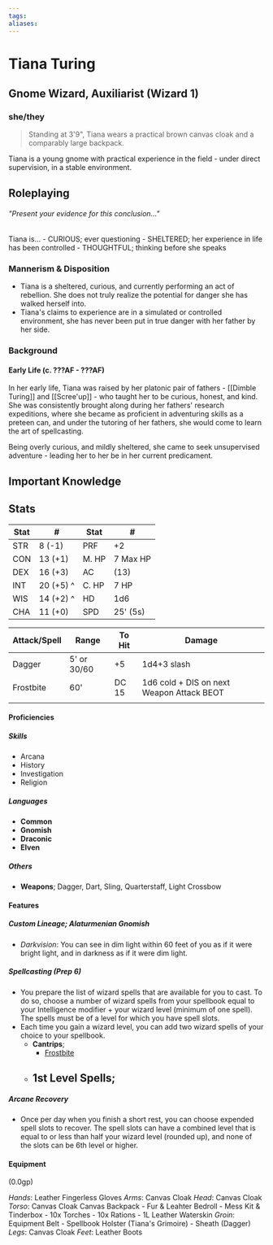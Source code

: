 ```yaml
---
tags:
aliases:
---
```

# Tiana Turing
## Gnome Wizard, Auxiliarist (Wizard 1)
### she/they

> Standing at 3'9", Tiana wears a practical brown canvas cloak and a comparably large backpack.

Tiana is a young gnome with practical experience in the field - under direct supervision, in a stable environment. 

## Roleplaying
###### "Present your evidence for this conclusion..."
Tiana is...
	- CURIOUS; ever questioning
	- SHELTERED; her experience in life has been controlled 
	- THOUGHTFUL; thinking before she speaks

### Mannerism & Disposition

- Tiana is a sheltered, curious, and currently performing an act of rebellion. She does not truly realize the potential for danger she has walked herself into.
- Tiana's claims to experience are in a simulated or controlled environment, she has never been put in true danger with her father by her side.

### Background
#### Early Life (c. ???AF - ???AF)
In her early life, Tiana was raised by her platonic pair of fathers - [[Dimble Turing]] and [[Scree'up]] - who taught her to be curious, honest, and kind. She was consistently brought along during her fathers' research expeditions, where she became as proficient in adventuring skills as a preteen can, and under the tutoring of her fathers, she would come to learn the art of spellcasting.

Being overly curious, and mildly sheltered, she came to seek unsupervised adventure - leading her to her be in her current predicament.

## Important Knowledge

## Stats

| Stat | #         | Stat  | #        |
| ---- | --------- | ----- | -------- |
| STR  | 8  (-1)   | PRF   | +2       |
| CON  | 13 (+1)   | M. HP | 7 Max HP |
| DEX  | 16 (+3)   | AC    | (13)     |
| INT  | 20 (+5) ^ | C. HP | 7 HP     |
| WIS  | 14 (+2) ^ | HD    | 1d6      |
| CHA  | 11 (+0)   | SPD   | 25' (5s) |

| Attack/Spell | Range       | To Hit | Damage                                    |
| ------------ | ----------- | ------ | ----------------------------------------- |
| Dagger       | 5' or 30/60 | +5     | 1d4+3 slash                               |
| Frostbite    | 60'         | DC 15  | 1d6 cold + DIS on next Weapon Attack BEOT |
|              |             |        |                                           |

#### Proficiencies
##### Skills
- Arcana
- History
- Investigation
- Religion
##### Languages
- **Common**
- **Gnomish**
- **Draconic**
- **Elven**
##### Others
- **Weapons**; Dagger, Dart, Sling, Quarterstaff, Light Crossbow
#### Features
##### Custom Lineage; Alaturmenian Gnomish
- *Darkvision*: You can see in dim light within 60 feet of you as if it were bright light, and in darkness as if it were dim light.
##### Spellcasting (Prep 6)
- You prepare the list of wizard spells that are available for you to cast. To do so, choose a number of wizard spells from your spellbook equal to your Intelligence modifier + your wizard level (minimum of one spell). The spells must be of a level for which you have spell slots.
- Each time you gain a wizard level, you can add two wizard spells of your choice to your spellbook.
	- **Cantrips**;
		- [Frostbite](https://dnd5e.wikidot.com/spell:frostbite)
	- **1st Level Spells**;
		- 


##### Arcane Recovery
- Once per day when you finish a short rest, you can choose expended spell slots to recover. The spell slots can have a combined level that is equal to or less than half your wizard level (rounded up), and none of the slots can be 6th level or higher.
#### Equipment
(0.0gp)

*Hands*: 
	Leather Fingerless Gloves
*Arms*: 
	Canvas Cloak
*Head*:
	Canvas Cloak
*Torso*:
	Canvas Cloak
	Canvas Backpack
		- Fur & Leahter Bedroll
		- Mess Kit & Tinderbox
		- 10x Torches
		- 10x Rations
		- 1L Leather Waterskin
*Groin*:
	Equipment Belt
		- Spellbook Holster (Tiana's Grimoire)
		- Sheath (Dagger)
*Legs*:
	Canvas Cloak
*Feet*:
	Leather Boots